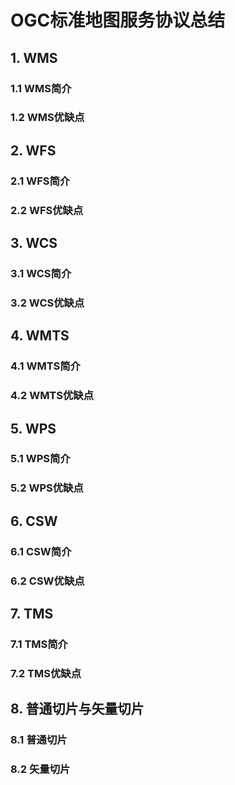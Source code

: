 # OGC标准地图服务协议总结

## 1. WMS

### 1.1 WMS简介

### 1.2 WMS优缺点

## 2. WFS

### 2.1 WFS简介

### 2.2 WFS优缺点

## 3. WCS

### 3.1 WCS简介

### 3.2 WCS优缺点

## 4. WMTS

### 4.1 WMTS简介

### 4.2 WMTS优缺点

## 5. WPS

### 5.1 WPS简介

### 5.2 WPS优缺点

## 6. CSW

### 6.1 CSW简介

### 6.2 CSW优缺点

## 7. TMS

### 7.1 TMS简介

### 7.2 TMS优缺点

## 8. 普通切片与矢量切片

### 8.1 普通切片

### 8.2 矢量切片
